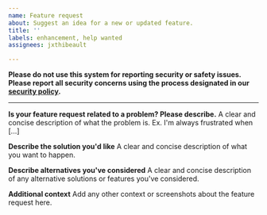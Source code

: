 ```yaml
---
name: Feature request
about: Suggest an idea for a new or updated feature.
title: ''
labels: enhancement, help wanted
assignees: jxthibeault

---
```


**Please do not use this system for reporting security or safety issues. Please report all security concerns using the process designated in our [security policy](https://github.com/jxthibeault/nookbay/security/policy).**

***
**Is your feature request related to a problem? Please describe.**
A clear and concise description of what the problem is. Ex. I'm always frustrated when [...]

**Describe the solution you'd like**
A clear and concise description of what you want to happen.

**Describe alternatives you've considered**
A clear and concise description of any alternative solutions or features you've considered.

**Additional context**
Add any other context or screenshots about the feature request here.
